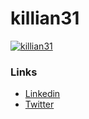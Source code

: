 # killian31

<p align="left"> <a href="https://github.com/ryo-ma/github-profile-trophy"><img src="https://github-profile-trophy.vercel.app/?username=killian31" alt="killian31" /></a> </p>

### Links
- [Linkedin](https://www.linkedin.com/in/killian-steunou/)
- [Twitter](https://twitter.com/steunou_killian)

